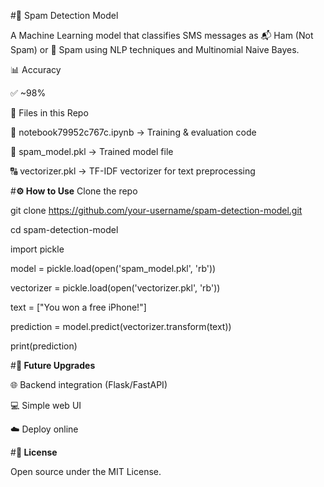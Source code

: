 #📩 Spam Detection Model

A Machine Learning model that classifies SMS messages as 📬 Ham (Not Spam) or 🚨 Spam using NLP techniques and Multinomial Naive Bayes.

📊 Accuracy

✅ ~98%

📂 Files in this Repo

📝 notebook79952c767c.ipynb → Training & evaluation code

🤖 spam_model.pkl → Trained model file

🔠 vectorizer.pkl → TF-IDF vectorizer for text preprocessing

#**⚙️ How to Use**
Clone the repo

git clone https://github.com/your-username/spam-detection-model.git 

cd spam-detection-model

import pickle

model = pickle.load(open('spam_model.pkl', 'rb'))

vectorizer = pickle.load(open('vectorizer.pkl', 'rb'))

text = ["You won a free iPhone!"]

prediction = model.predict(vectorizer.transform(text))

print(prediction)

#**🚀 Future Upgrades**

🌐 Backend integration (Flask/FastAPI)

💻 Simple web UI

☁️ Deploy online

#**📜 License**

 Open source under the MIT License.

